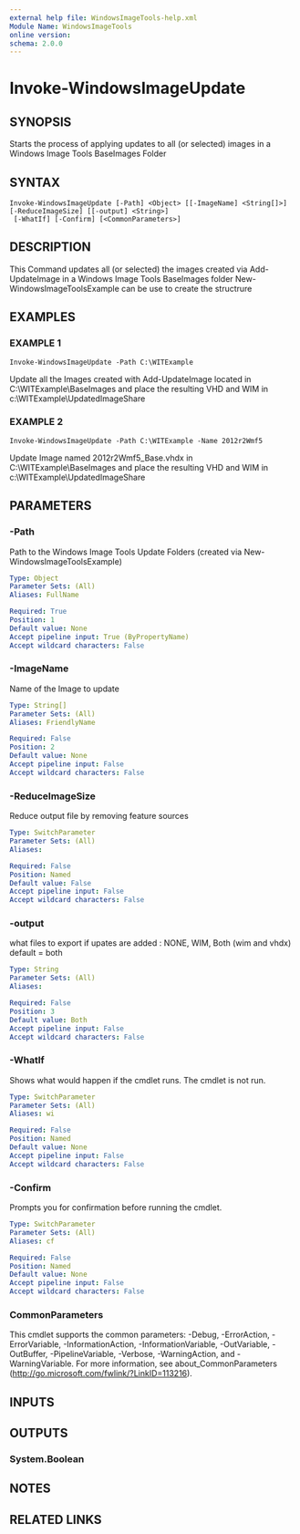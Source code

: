 ```yaml
---
external help file: WindowsImageTools-help.xml
Module Name: WindowsImageTools
online version:
schema: 2.0.0
---
```


# Invoke-WindowsImageUpdate

## SYNOPSIS
Starts the process of applying updates to all (or selected) images in a Windows Image Tools BaseImages Folder

## SYNTAX

```
Invoke-WindowsImageUpdate [-Path] <Object> [[-ImageName] <String[]>] [-ReduceImageSize] [[-output] <String>]
 [-WhatIf] [-Confirm] [<CommonParameters>]
```

## DESCRIPTION
This Command updates all (or selected) the images created via Add-UpdateImage in a Windows Image Tools BaseImages folder 
New-WindowsImageToolsExample can be use to create the structrure

## EXAMPLES

### EXAMPLE 1
```
Invoke-WindowsImageUpdate -Path C:\WITExample
```

Update all the Images created with Add-UpdateImage located in C:\WITExample\BaseImages and place the resulting VHD and WIM in c:\WITExample\UpdatedImageShare

### EXAMPLE 2
```
Invoke-WindowsImageUpdate -Path C:\WITExample -Name 2012r2Wmf5
```

Update Image named 2012r2Wmf5_Base.vhdx  in C:\WITExample\BaseImages and place the resulting VHD and WIM in c:\WITExample\UpdatedImageShare

## PARAMETERS

### -Path
Path to the Windows Image Tools Update Folders (created via New-WindowsImageToolsExample)

```yaml
Type: Object
Parameter Sets: (All)
Aliases: FullName

Required: True
Position: 1
Default value: None
Accept pipeline input: True (ByPropertyName)
Accept wildcard characters: False
```

### -ImageName
Name of the Image to update

```yaml
Type: String[]
Parameter Sets: (All)
Aliases: FriendlyName

Required: False
Position: 2
Default value: None
Accept pipeline input: False
Accept wildcard characters: False
```

### -ReduceImageSize
Reduce output file by removing feature sources

```yaml
Type: SwitchParameter
Parameter Sets: (All)
Aliases:

Required: False
Position: Named
Default value: False
Accept pipeline input: False
Accept wildcard characters: False
```

### -output
what files to export if upates are added : NONE, WIM, Both (wim and vhdx) default = both

```yaml
Type: String
Parameter Sets: (All)
Aliases:

Required: False
Position: 3
Default value: Both
Accept pipeline input: False
Accept wildcard characters: False
```

### -WhatIf
Shows what would happen if the cmdlet runs.
The cmdlet is not run.

```yaml
Type: SwitchParameter
Parameter Sets: (All)
Aliases: wi

Required: False
Position: Named
Default value: None
Accept pipeline input: False
Accept wildcard characters: False
```

### -Confirm
Prompts you for confirmation before running the cmdlet.

```yaml
Type: SwitchParameter
Parameter Sets: (All)
Aliases: cf

Required: False
Position: Named
Default value: None
Accept pipeline input: False
Accept wildcard characters: False
```

### CommonParameters
This cmdlet supports the common parameters: -Debug, -ErrorAction, -ErrorVariable, -InformationAction, -InformationVariable, -OutVariable, -OutBuffer, -PipelineVariable, -Verbose, -WarningAction, and -WarningVariable.
For more information, see about_CommonParameters (http://go.microsoft.com/fwlink/?LinkID=113216).

## INPUTS

## OUTPUTS

### System.Boolean
## NOTES

## RELATED LINKS
